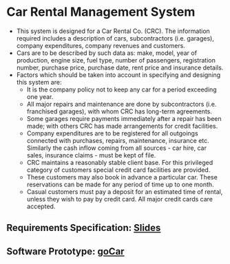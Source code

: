 # Car Rental Management System

- This system is designed for a Car Rental Co. (CRC). The information required includes a description of cars, subcontractors (i.e. garages), company expenditures, company revenues and customers. 
- Cars are to be described by such data as: make, model, year of production, engine size, fuel type, number of passengers, registration number, purchase price, purchase date, rent price and insurance details. 
- Factors which should be taken into account in specifying and designing this system are:
	- It is the company policy not to keep any car for a period exceeding one year.
	- All major repairs and maintenance are done by subcontractors (i.e. franchised garages), with whom CRC has long-term agreements.
	- Some garages require payments immediately after a repair has been made; with others CRC has made arrangements for credit facilities.
	- Company expenditures are to be registered for all outgoings connected with purchases, repairs, maintenance, insurance etc. Similarly the cash inflow coming from all sources - car hire, car sales, insurance claims - must be kept of file.
	- CRC maintains a reasonably stable client base. For this privileged category of customers special credit card facilities are provided.
	- These customers may also book in advance a particular car. These reservations can be made for any period of time up to one month.
	- Casual customers must pay a deposit for an estimated time of rental, unless they wish to pay by credit card. All major credit cards care accepted.

## Requirements Specification: [Slides](https://docs.google.com/presentation/d/16dNAfVtkZyyGSUmmQMqngcZyDevSmnlRilYJ4LWzvlc/edit)
## Software Prototype: [goCar](https://www.figma.com/file/EM3h5eq7WusFjvYzOdoS1xOw/goCar)
